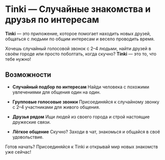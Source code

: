 # **Tinki — Случайные знакомства и друзья по интересам**

**Tinki** — это приложение, которое помогает находить новых друзей, общаться с людьми по общим интересам и весело проводить время.

Хочешь случайный голосовой звонок с 2–4 людьми, найти друзей в своём городе или просто поболтать, когда скучно?
**Tinki** — это то, что тебе нужно!


## Возможности

* **Случайный подбор по интересам**
  Найди человека с похожими увлечениями для общения один на один.

* **Групповые голосовые звонки**
  Присоединяйся к случайному звонку с 2–4 участниками для живого общения.

* **Друзья рядом**
  Ищи людей из своего города и строй настоящие дружеские связи.

* **Лёгкое общение**
  Скучно? Заходи в чат, знакомься и общайся в своё удовольствие.


Готов начать?
Присоединяйся к Tinki и открывай мир новых знакомств уже сейчас!
